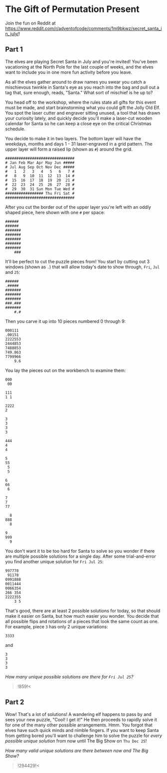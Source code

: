 # The Gift of Permutation Present

Join the fun on Reddit at https://www.reddit.com/r/adventofcode/comments/1m9bkwz/secret_santa_in_july/!

## Part 1

The elves are playing Secret Santa in July and you're invited!  You've been vacationing at the North Pole for the last couple of weeks, and the elves want to include you in one more fun activity before you leave.  

As all the elves gather around to draw names you swear you catch a mischievous twinkle in Santa's eye as you reach into the bag and pull out a tag that, sure enough, reads, "Santa."  What sort of mischief is he up to?

You head off to the workshop, where the rules state all gifts for this event must be made, and start brainstorming what you could gift the Jolly Old Elf.  You spot the laser cutter and engraver sitting unused, a tool that has drawn your curiosity lately, and quickly decide you'll make a laser-cut wooden calendar for Santa so he can keep a close eye on the critical Christmas schedule.

You decide to make it in two layers.  The bottom layer will have the weekdays, months and days 1 - 31 laser-engraved in a grid pattern.  The upper layer will form a raised lip (shown as `#`) around the grid.

    ###############################
    # Jan Feb Mar Apr May Jun #####
    # Jul Aug Sep Oct Nov Dec #####
    #   1   2   3   4   5   6   7 #
    #   8   9  10  11  12  13  14 #
    #  15  16  17  18  19  20  21 #
    #  22  23  24  25  26  27  28 #
    #  29  30  31 Sun Mon Tue Wed #
    ################# Thu Fri Sat #
    ###############################

After you cut the border out of the upper layer you're left with an oddly shaped piece, here shown with one `#` per space:

    ######
    ######
    #######
    #######
    #######
    #######
    #######
        ###

It'll be perfect to cut the puzzle pieces from!  You start by cutting out 3 windows (shown as `.`) that will allow today's date to show through, `Fri`, `Jul` and `25`:

    ######
    .#####
    #######
    #######
    #######
    ###.###
    #######
        #.#

Then you carve it up into 10 pieces numbered 0 through 9:

    000111
    .00151
    2222553
    2444853
    7488853
    749.863
    7799966
        9.6

You lay the pieces out on the workbench to examine them:

    000
     00
    
    111
    1 1
    
    2222
    2
    
    3
    3
    3
    3
    
    444
    4
    4
    
    5
    55
     5
     5
    
    6
    66
     6
    
    7
    7
    77
    
      8
    888
      8
    
    9
    999
      9

You don't want it to be too hard for Santa to solve so you wonder if there are multiple possible solutions for a single day.  After some trial-and-error you find another unique solution for `Fri Jul 25`:

    997778
     91178
    0991888
    0011444
    0066354
    266 354
    2222355
        3 5

That's good, there are at least 2 possible solutions for today, so that should make it easier on Santa, but how much easier you wonder.  You decide that all possible flips and rotations of a pieces that look the same count as one.  For example, piece `3` has only 2 unique variations:

    3333

and

    3
    3
    3
    3 

*How many unique possible solutions are there for `Fri Jul 25`?*

>!859!<


## Part 2

Wow!  That's a lot of solutions!  A wandering elf happens to pass by and sees your new puzzle, "Cool!  I get it!"  He then proceeds to rapidly solve it for one of the many other possible arrangements.  Hmm.  You forgot that elves have such quick minds and nimble fingers.  If you want to keep Santa from getting bored you'll want to challenge him to solve the puzzle for *every possible unique solution* from now until The Big Show on `Thu Dec 25`!

*How many valid unique solutions are there between now and The Big Show?*

>!294429!<